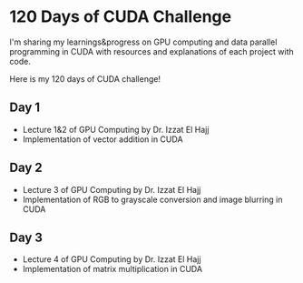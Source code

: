 # 120 Days of CUDA Challenge
I'm sharing my learnings&progress on GPU computing and data parallel programming in CUDA with resources and explanations of each project with code.  

Here is my 120 days of CUDA challenge!

## Day 1
- Lecture 1&2 of GPU Computing by Dr. Izzat El Hajj
- Implementation of vector addition in CUDA

## Day 2
- Lecture 3 of GPU Computing by Dr. Izzat El Hajj
- Implementation of RGB to grayscale conversion and image blurring in CUDA

## Day 3
- Lecture 4 of GPU Computing by Dr. Izzat El Hajj
- Implementation of matrix multiplication in CUDA